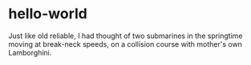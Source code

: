 # hello-world
Just like old reliable, I had thought of two submarines in the springtime moving at break-neck speeds, on a collision course with mother's own Lamborghini.
